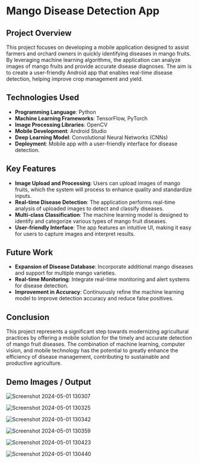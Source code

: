 # Mango Disease Detection App

## Project Overview

This project focuses on developing a mobile application designed to assist farmers and orchard owners in quickly identifying diseases in mango fruits. By leveraging machine learning algorithms, the application can analyze images of mango fruits and provide accurate disease diagnoses. The aim is to create a user-friendly Android app that enables real-time disease detection, helping improve crop management and yield.

## Technologies Used

- **Programming Language**: Python
- **Machine Learning Frameworks**: TensorFlow, PyTorch
- **Image Processing Libraries**: OpenCV
- **Mobile Development**: Android Studio
- **Deep Learning Model**: Convolutional Neural Networks (CNNs)
- **Deployment**: Mobile app with a user-friendly interface for disease detection.

## Key Features

- **Image Upload and Processing**: Users can upload images of mango fruits, which the system will process to enhance quality and standardize inputs.
- **Real-time Disease Detection**: The application performs real-time analysis of uploaded images to detect and classify diseases.
- **Multi-class Classification**: The machine learning model is designed to identify and categorize various types of mango fruit diseases.
- **User-friendly Interface**: The app features an intuitive UI, making it easy for users to capture images and interpret results.

## Future Work

- **Expansion of Disease Database**: Incorporate additional mango diseases and support for multiple mango varieties.
- **Real-time Monitoring**: Integrate real-time monitoring and alert systems for disease detection.
- **Improvement in Accuracy**: Continuously refine the machine learning model to improve detection accuracy and reduce false positives.

## Conclusion

This project represents a significant step towards modernizing agricultural practices by offering a mobile solution for the timely and accurate detection of mango fruit diseases. The combination of machine learning, computer vision, and mobile technology has the potential to greatly enhance the efficiency of disease management, contributing to sustainable and productive agriculture.

## Demo Images / Output

![Screenshot 2024-05-01 130307](https://github.com/user-attachments/assets/fa2c08b4-38c3-4a59-86e7-b059e9da0562)

![Screenshot 2024-05-01 130325](https://github.com/user-attachments/assets/839af110-3823-41c8-a67d-de2de58e38ec)

![Screenshot 2024-05-01 130342](https://github.com/user-attachments/assets/25556257-bf92-4b0d-90f2-fd391785b3e8)

![Screenshot 2024-05-01 130359](https://github.com/user-attachments/assets/0b04cba9-5a92-42fd-b202-8a023ddd8c60)

![Screenshot 2024-05-01 130423](https://github.com/user-attachments/assets/723fdab4-09d7-4932-b236-af65e156c37b)

![Screenshot 2024-05-01 130440](https://github.com/user-attachments/assets/8bc97a03-2a65-4a85-b469-3b73e6e44db7)





